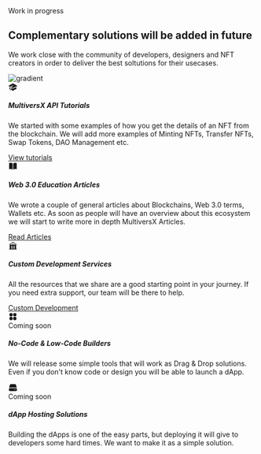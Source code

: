 <section class="py-3">
  <div class="container">
    <div class="row">
      <div class="col-lg-6 mx-auto">
        <div class="p-3 text-center mb-5 z-index-1 position-relative">
          <span class="text-primary font-weight-bold">Work in progress</span>
          <h2 class="text-white mt-3 display-6 font-weight-black">Complementary solutions will be added in future</h2>
          <p class="mb-0 text-secondary text-lg">We work close with the community of developers, designers and NFT creators in order to deliver the best soltutions for their usecases.</p>
        </div>
      </div>
    </div>
    <div class="row position-relative mb-2">
      <div class="position-absolute px-xl-8 top-0 end-0 mt-md-n9">
        <img src="{{root}}assets/img/gradient-blob.svg" class="w-100" alt="gradient"/>
      </div>
      <div class="col-lg-6 col-md-6 mt-4">
        <div class="card bg-black-100 mb-4 shadow-xs">
          <div class="card-body p-4">
            <div class="d-flex align-items-center mb-3">
              <div class="icon icon-shape bg-primary shadow shadow-xs text-center border-radius-sm d-flex align-items-center justify-content-center">
                <svg xmlns="http://www.w3.org/2000/svg" viewBox="0 0 24 24" fill="currentColor" height="19" width="19" class="text-dark">
                  <path d="M11.7 2.805a.75.75 0 01.6 0A60.65 60.65 0 0122.83 8.72a.75.75 0 01-.231 1.337 49.949 49.949 0 00-9.902 3.912l-.003.002-.34.18a.75.75 0 01-.707 0A50.009 50.009 0 007.5 12.174v-.224c0-.131.067-.248.172-.311a54.614 54.614 0 014.653-2.52.75.75 0 00-.65-1.352 56.129 56.129 0 00-4.78 2.589 1.858 1.858 0 00-.859 1.228 49.803 49.803 0 00-4.634-1.527.75.75 0 01-.231-1.337A60.653 60.653 0 0111.7 2.805z" />
                  <path d="M13.06 15.473a48.45 48.45 0 017.666-3.282c.134 1.414.22 2.843.255 4.285a.75.75 0 01-.46.71 47.878 47.878 0 00-8.105 4.342.75.75 0 01-.832 0 47.877 47.877 0 00-8.104-4.342.75.75 0 01-.461-.71c.035-1.442.121-2.87.255-4.286A48.4 48.4 0 016 13.18v1.27a1.5 1.5 0 00-.14 2.508c-.09.38-.222.753-.397 1.11.452.213.901.434 1.346.661a6.729 6.729 0 00.551-1.608 1.5 1.5 0 00.14-2.67v-.645a48.549 48.549 0 013.44 1.668 2.25 2.25 0 002.12 0z" />
                  <path d="M4.462 19.462c.42-.419.753-.89 1-1.394.453.213.902.434 1.347.661a6.743 6.743 0 01-1.286 1.794.75.75 0 11-1.06-1.06z" />
                </svg>
              </div>
              <div class="icon icon-xs rounded-circle d-flex align-items-center text-center ms-auto bg-info">
                <i class="fa fa-check mx-auto text-white"></i>
              </div>
            </div>
            <h5 class="mb-1 font-weight-bolder text-white">MultiversX API Tutorials</h5>
            <p class="mb-3 text-sm text-white">
              We started with some examples of how you get the details of an NFT from the blockchain. We will add more examples of Minting NFTs, Transfer NFTs, Swap Tokens, DAO Management etc.
            </p>
            <a href="/docs/get-nfts" target="_blank" class="text-primary text-sm font-weight-bold icon-move-rightw-100"> View tutorials <i class="fas fa-arrow-right-long text-sm ms-1" aria-hidden="true"></i>
            </a>
          </div>
        </div>
      </div>
      <div class="col-lg-6 col-md-6 mt-4">
        <div class="card bg-black-100 mb-4 shadow-xs">
          <div class="card-body p-4">
            <div class="d-flex align-items-center mb-3">
              <div class="icon icon-shape bg-primary shadow shadow-xs text-center border-radius-sm d-flex align-items-center justify-content-center">
                <svg xmlns="http://www.w3.org/2000/svg" viewBox="0 0 24 24" fill="currentColor" height="19" width="19" class="text-dark">
                  <path d="M11.25 4.533A9.707 9.707 0 006 3a9.735 9.735 0 00-3.25.555.75.75 0 00-.5.707v14.25a.75.75 0 001 .707A8.237 8.237 0 016 18.75c1.995 0 3.823.707 5.25 1.886V4.533zM12.75 20.636A8.214 8.214 0 0118 18.75c.966 0 1.89.166 2.75.47a.75.75 0 001-.708V4.262a.75.75 0 00-.5-.707A9.735 9.735 0 0018 3a9.707 9.707 0 00-5.25 1.533v16.103z" />
                </svg>
              </div>
              <div class="icon icon-xs rounded-circle d-flex align-items-center text-center ms-auto bg-info">
                <i class="fa fa-check mx-auto text-white"></i>
              </div>
            </div>
            <h5 class="mb-1 font-weight-bolder text-white">Web 3.0 Education Articles</h5>
            <p class="mb-3 text-sm text-white">
              We wrote a couple of general articles about Blockchains, Web 3.0 terms, Wallets etc. As soon as people will have an overview about this ecosystem we will start to write more in depth MultiversX Articles.
            </p>
            <a href="https://www.creative-tim.com/blog/web-3-0/" target="_blank" class="text-primary text-sm font-weight-bold icon-move-rightw-100"> Read Articles <i class="fas fa-arrow-right-long text-sm ms-1" aria-hidden="true"></i>
            </a>
          </div>
        </div>
      </div>
      <div class="col-md-4 col-12">
        <div class="card bg-black-100 mb-4 shadow-xs">
          <div class="card-body p-4">
            <div class="d-flex align-items-center mb-3">
              <div class="icon icon-shape bg-primary shadow shadow-xs text-center border-radius-sm d-flex align-items-center justify-content-center">
                <svg xmlns="http://www.w3.org/2000/svg" viewBox="0 0 24 24" fill="currentColor" height="19" width="19" class="text-dark">
                  <path d="M11.584 2.376a.75.75 0 01.832 0l9 6a.75.75 0 11-.832 1.248L12 3.901 3.416 9.624a.75.75 0 01-.832-1.248l9-6z" />
                  <path fill-rule="evenodd" d="M20.25 10.332v9.918H21a.75.75 0 010 1.5H3a.75.75 0 010-1.5h.75v-9.918a.75.75 0 01.634-.74A49.109 49.109 0 0112 9c2.59 0 5.134.202 7.616.592a.75.75 0 01.634.74zm-7.5 2.418a.75.75 0 00-1.5 0v6.75a.75.75 0 001.5 0v-6.75zm3-.75a.75.75 0 01.75.75v6.75a.75.75 0 01-1.5 0v-6.75a.75.75 0 01.75-.75zM9 12.75a.75.75 0 00-1.5 0v6.75a.75.75 0 001.5 0v-6.75z" clip-rule="evenodd" />
                  <path d="M12 7.875a1.125 1.125 0 100-2.25 1.125 1.125 0 000 2.25z" />
                </svg>
              </div>
              <div class="icon icon-xs rounded-circle d-flex align-items-center text-center ms-auto bg-info">
                <i class="fa fa-check mx-auto text-white"></i>
              </div>
            </div>
            <h5 class="mb-1 font-weight-bolder text-white">Custom Development Services</h5>
            <p class="mb-3 text-sm text-white">
              All the resources that we share are a good starting point in your journey. If you need extra support, our team will be there to help.
            </p>
            <a href="https://www.creative-tim.com/services/blockchain" target="_blank" class="text-primary text-sm font-weight-bold icon-move-rightw-100"> Custom Development <i class="fas fa-arrow-right-long text-sm ms-1" aria-hidden="true"></i>
            </a>
          </div>
        </div>
      </div>
      <div class="col-md-4 col-12">
        <div class="card bg-black-100 mb-4 shadow-xs">
          <div class="card-body p-4">
            <div class="d-flex align-items-center mb-3">
              <div class="icon icon-shape bg-primary shadow shadow-xs text-center border-radius-sm d-flex align-items-center justify-content-center">
                <svg xmlns="http://www.w3.org/2000/svg" viewBox="0 0 24 24" fill="currentColor" height="19" width="19" class="text-dark">
                  <path fill-rule="evenodd" d="M3 6a3 3 0 013-3h2.25a3 3 0 013 3v2.25a3 3 0 01-3 3H6a3 3 0 01-3-3V6zm9.75 0a3 3 0 013-3H18a3 3 0 013 3v2.25a3 3 0 01-3 3h-2.25a3 3 0 01-3-3V6zM3 15.75a3 3 0 013-3h2.25a3 3 0 013 3V18a3 3 0 01-3 3H6a3 3 0 01-3-3v-2.25zm9.75 0a3 3 0 013-3H18a3 3 0 013 3V18a3 3 0 01-3 3h-2.25a3 3 0 01-3-3v-2.25z" clip-rule="evenodd" />
                </svg>
              </div>
              <span class="badge border border-white text-capitalize shadow-xs ms-auto">Coming soon</span>
            </div>
            <h5 class="mb-1 font-weight-bolder text-white">No-Code & Low-Code Builders</h5>
            <p class="mb-3 text-sm text-white">
              We will release some simple tools that will work as Drag & Drop solutions. Even if you don't know code or design you will be able to launch a dApp.
            </p>
          </div>
        </div>
      </div>
      <div class="col-md-4 col-12">
        <div class="card bg-black-100 mb-4 shadow-xs">
          <div class="card-body p-4">
            <div class="d-flex align-items-center mb-3">
              <div class="icon icon-shape bg-primary shadow shadow-xs text-center border-radius-sm d-flex align-items-center justify-content-center">
                <svg xmlns="http://www.w3.org/2000/svg" viewBox="0 0 24 24" fill="currentColor" height="19" width="19" class="text-dark">
                  <path d="M4.08 5.227A3 3 0 016.979 3H17.02a3 3 0 012.9 2.227l2.113 7.926A5.228 5.228 0 0018.75 12H5.25a5.228 5.228 0 00-3.284 1.153L4.08 5.227z" />
                  <path fill-rule="evenodd" d="M5.25 13.5a3.75 3.75 0 100 7.5h13.5a3.75 3.75 0 100-7.5H5.25zm10.5 4.5a.75.75 0 100-1.5.75.75 0 000 1.5zm3.75-.75a.75.75 0 11-1.5 0 .75.75 0 011.5 0z" clip-rule="evenodd" />
                </svg>
              </div>
              <span class="badge border border-white text-capitalize shadow-xs ms-auto">Coming soon</span>
            </div>
            <h5 class="mb-1 font-weight-bolder text-white">dApp Hosting Solutions</h5>
            <p class="mb-3 text-sm text-white">
              Building the dApps is one of the easy parts, but deploying it will give to developers some hard times. We want to make it as a simple solution.
            </p>
          </div>
        </div>
      </div>
    </div>
  </div>
</section>
